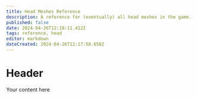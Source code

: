 ```yaml
---
title: Head Meshes Reference
description: A reference for (eventually) all head meshes in the game.
published: false
date: 2024-04-26T12:18:11.412Z
tags: reference, head
editor: markdown
dateCreated: 2024-04-26T12:17:58.658Z
---
```


# Header
Your content here